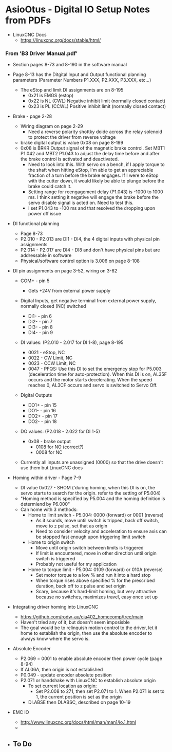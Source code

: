 # AsioOtus - Digital IO Setup Notes from PDFs

- LinuxCNC Docs
	- https://linuxcnc.org/docs/stable/html/


<h3>From 'B3 Driver Manual.pdf'</h3>

- Section pages 8-73 and 8-190 in the software manual
- Page 8-13 has the Ditgital Input and Output functional planning parameters (Parameter Numbers P1.XXX, P2.XXX, P3.XXX, etc...)
	- The eStop and limit DI assignments are on 8-195
		- 0x21 is EMGS (estop)
		- 0x22 is NL (CWL) Negative inhibit limit (normally closed contact)
		- 0x23 is PL (CCWL) Positive inhibit limit (normally closed contact)
- Brake - page 2-28
	- Wiring diagram on page 2-29
		- Need a reverse polarity shottky doide across the relay solenoid to protect the driver from reverse voltage
	- brake digital output is value 0x08 on page 8-199
	- 0x08 is BRKR Output signal of the magnetic brake control. Set MBT1 P1.042 and MBT2 P1.043 to adjust the delay time before and after the brake control is activated and deactivated.
		- Need to look into this. With servo on a bench, if I apply torque to the shaft when hitting eStop, I'm able to get an appreciable fraction of a turn before the brake engages. If I were to eStop with the cutter down, it would likely be able to plunge before the brake could catch it.
		- Setting range for reengagement delay (P1.043) is -1000 to 1000 ms. I think setting it negative will engage the brake before the servo disable signal is acted on. Need to test this.
		- I set P1.043 to -100 ms and that resolved the dropping upon power off issue
	
- DI functional planning
	- Page 8-73
	- P2.010 - P2.013 are DI1 - DI4, the 4 digital inputs with physical pin assignments
	- P2.014 - P2.017 are DI4 - DI8 and don't have physical pins but are addressable in software
	- Physical/software control option is 3.006 on page 8-108

- DI pin assignments on page 3-52, wiring on 3-62
	- COM+ - pin 5
		- Gets +24V from external power supply
	- Digital Inputs, get negative terminal from external power supply, normally closed (NC) switched
		- DI1- - pin 6 
		- DI2- - pin 7 
		- DI3- - pin 8 
		- DI4- - pin 9 
	- DI values: (P2.010 - 2.017 for DI 1-8), page 8-195
		- 0021 - eStop, NC
		- 0022 - CW Limit, NC
		- 0023 - CCW Limit, NC
		- 0047 - PFQS: Use this DI to set the emergency stop for P5.003 (deceleration time for auto-protection). When this DI is on, AL35F occurs and the motor starts decelerating. When the speed reaches 0, AL3CF occurs and servo is switched to Servo Off.
	- Digital Outputs
		- DO1+ - pin 15
		- DO1- - pin 16 
		- DO2+ - pin 17
		- DO2- - pin 18
	- DO values: (P2.018 - 2.022 for DI 1-5)
		- 0x08 - brake output
			- 0108 for NO (correct?)
			- 0008 for NC

	- Currently all inputs are unassigned (0000) so that the drive doesn't use them but LinuxCNC does

- Homing within driver - Page 7-9
	- DI value 0x027 - SHOM ('during homing, when this DI is on, the servo starts to search for the origin. refer to the setting of P5.004)
	- "Homing method is specified by P5.004 and the homing definition is determiend by P6.000"
	- Can home with 3 methods:
		- Home to limit switch - P5.004: 0000 (forward) or 0001 (reverse)
			- As it sounds, move until switch is tripped, back off switch, move to z pulse, set that as origin
			- Need to consider velocity and acceleration to ensure axis can be stopped fast enough upon triggering limit switch
		- Home to origin switch
			- Move until origin switch between limits is triggered
			- If limit is encountered, move in other direction until origin switch is triggered
			- Probably not useful for my application
		- Home to torque limit - P5.004: 0109 (forward) or 010A (reverse)
			- Set motor torque to a low % and run it into a hard stop
			- When torque rises above specified % for the prescribed duration, back off to z pulse and set origin
			- Scary, because it's hard-limit homing, but very attractive because no switches, maximizes travel, easy once set up

- Integrating driver homing into LinuxCNC
	- https://github.com/rodw-au/cia402_homecomp/tree/main
	- Haven't tried any of it, but doesn't seem imposisble
	- The goal would be to relinquish motion control to the driver, let it home to establish the origin, then use the absolute encoder to always know where the servo is.

- Absolute Encoder
	- P2.069 = 0001 to enable absolute encoder then power cycle (page 8-94)
	- If AL06A, then origin is not established
	- P0.049 - update encoder absolute position
	- P2.071 or handshake with LinuxCNC to establish absolute origin
		- To set current location as origin:
			- Set P2.008 to 271, then set P2.071 to 1. When P2.071 is set to 1, the current position is set as the origin
		- DI.ABSE then DI.ABSC, described on page 10-19

- EMC IO
	- http://www.linuxcnc.org/docs/html/man/man1/io.1.html
	- 

- To Do
	- 